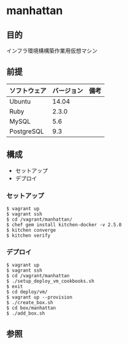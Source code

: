 # manhattan

## 目的
インフラ環境構構築作業用仮想マシン

## 前提
| ソフトウェア     | バージョン    | 備考         |
|:---------------|:-------------|:------------|
| Ubuntu         | 14.04        |             |
| Ruby           | 2.3.0        |             |
| MySQL          | 5.6          |             |
| PostgreSQL     | 9.3          |             |

## 構成
+ セットアップ
+ デプロイ

### セットアップ
```
$ vagrant up
$ vagrant ssh
$ cd /vagrant/manhattan/
$ chef gem install kitchen-docker -v 2.5.0
$ kitchen converge
$ kitchen verify
```

### デプロイ
```
$ vagrant up
$ vagrant ssh
$ cd /vagrant/manhattan
$ ./setup_deploy_vm_cookbooks.sh 
$ exit
$ cd deploy/vm/
$ vagrant up --provision
$ ./create_box.sh
$ cd box/manhattan
$ ./add_box.sh
```

## 参照

